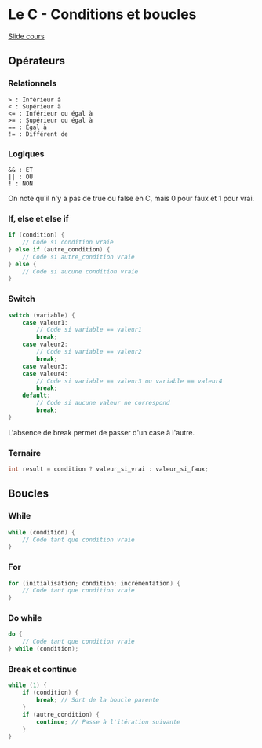 # Le C - Conditions et boucles

[Slide cours](https://docs.google.com/presentation/d/1FfaiHFSovV4m59EuGLgxTEri0QRzNjQZj1DtrG7U1nc/pub?start=false&loop=false&delayms=3000&slide=id.g35f391192_00)

## Opérateurs

### Relationnels

```string
> : Inférieur à
< : Supérieur à
<= : Inférieur ou égal à
>= : Supérieur ou égal à
== : Égal à
!= : Différent de
```

### Logiques

```string
&& : ET
|| : OU
! : NON
```

On note qu'il n'y a pas de true ou false en C, mais 0 pour faux et 1 pour vrai.

### If, else et else if

```c
if (condition) {
    // Code si condition vraie
} else if (autre_condition) {
    // Code si autre_condition vraie
} else {
    // Code si aucune condition vraie
}
```

### Switch

```c
switch (variable) {
    case valeur1:
        // Code si variable == valeur1
        break;
    case valeur2:
        // Code si variable == valeur2
        break;
    case valeur3:
    case valeur4:
        // Code si variable == valeur3 ou variable == valeur4
        break;
    default:
        // Code si aucune valeur ne correspond
        break;
}
```

L'absence de break permet de passer d'un case à l'autre.

### Ternaire

```c
int result = condition ? valeur_si_vrai : valeur_si_faux;
```

## Boucles

### While

```c
while (condition) {
    // Code tant que condition vraie
}
```

### For

```c
for (initialisation; condition; incrémentation) {
    // Code tant que condition vraie
}
```

### Do while

```c
do {
    // Code tant que condition vraie
} while (condition);
```

### Break et continue

```c
while (1) {
    if (condition) {
        break; // Sort de la boucle parente
    }
    if (autre_condition) {
        continue; // Passe à l'itération suivante
    }
}
```
